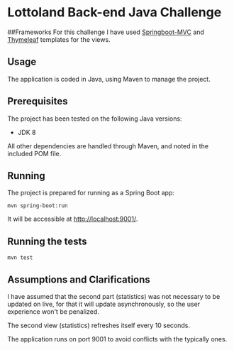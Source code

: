 # Lottoland Back-end Java Challenge

##Frameworks
For this challenge I have used [Springboot-MVC](https://docs.spring.io/spring-boot/docs/current/reference/htmlsingle/) and [Thymeleaf](https://www.thymeleaf.org/) templates for the views.


## Usage

The application is coded in Java, using Maven to manage the project.

## Prerequisites

The project has been tested on the following Java versions:
* JDK 8

All other dependencies are handled through Maven, and noted in the included POM file.

## Running

The project is prepared for running as a Spring Boot app:

```
mvn spring-boot:run
```

It will be accessible at [http://localhost:9001/](http://localhost:9001/).

## Running the tests

```
mvn test
```


## Assumptions and Clarifications

I have assumed that the second part (statistics) was not necessary to be updated on live, for that it will update asynchronously, so the user experience won't be penalized.

The second view (statistics) refreshes itself every 10 seconds.

The application runs on port 9001 to avoid conflicts with the typically ones.